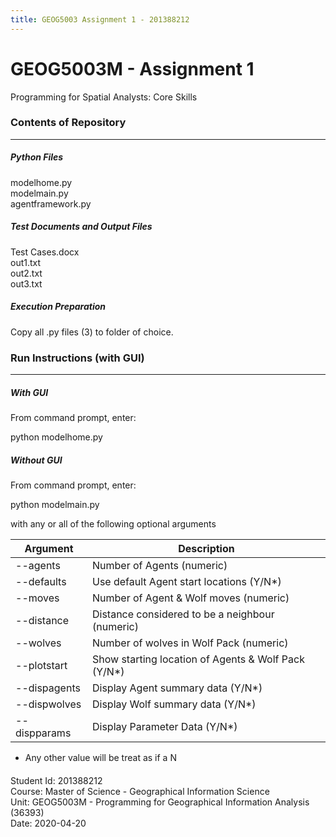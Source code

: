 ```yaml
---
title: GEOG5003 Assignment 1 - 201388212
---
```


# GEOG5003M - Assignment 1

Programming for Spatial Analysts: Core Skills



### Contents of Repository
------------------
##### Python Files
modelhome.py  
modelmain.py  
agentframework.py  
  
##### Test Documents and Output Files    
Test Cases.docx  
out1.txt  
out2.txt  
out3.txt  

##### Execution Preparation
Copy all .py files (3) to folder of choice.


### Run Instructions (with GUI)
----------------  
##### With GUI
From command prompt, enter:

python modelhome.py

##### Without GUI
From command prompt, enter:

python modelmain.py  

with any or all of the following optional arguments  

| Argument | Description |  
| --- | --- |  
| --agents | Number of Agents (numeric) |  
| --defaults | Use default Agent start locations (Y/N*) |  
| --moves | Number of Agent & Wolf moves (numeric) |  
| --distance | Distance considered to be a neighbour (numeric) |  
| --wolves | Number of wolves in Wolf Pack (numeric) |  
| --plotstart | Show starting location of Agents & Wolf Pack (Y/N*) |  
| --dispagents | Display Agent summary data (Y/N*) |  
| --dispwolves | Display Wolf summary data (Y/N*) |  
| --dispparams | Display Parameter Data (Y/N*) |  

* Any other value will be treat as if a N


####  
Student Id: 201388212  
Course: Master of Science - Geographical Information Science  
Unit: GEOG5003M - Programming for Geographical Information Analysis (36393)  
Date: 2020-04-20  
